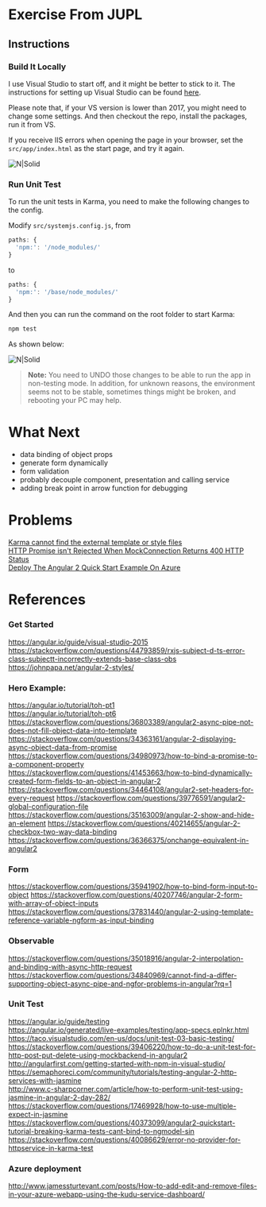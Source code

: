 # Exercise From JUPL

## Instructions 

### Build It Locally

I use Visual Studio to start off, and it might be better to stick to it. The instructions for setting up Visual Studio can be found [here](https://angular.io/guide/visual-studio-2015). 

Please note that, if your VS version is lower than 2017, you might need to change some settings. And then checkout the repo, install the packages, run it from VS.

If you receive IIS errors when opening the page in your browser, set the `src/app/index.html` as the start page, and try it again.

![N|Solid](https://zlxadhkust.files.wordpress.com/2017/07/upd-fail.png)

### Run Unit Test 

To run the unit tests in Karma, you need to make the following changes to the config.

Modify `src/systemjs.config.js`, from 
```javascript
paths: {
  'npm:': '/node_modules/'
}
```
to
```javascript
paths: {
  'npm:': '/base/node_modules/'
}
```

And then you can run the command on the root folder to start Karma:
```sh
npm test
```

As shown below:

![N|Solid](https://zlxadhkust.files.wordpress.com/2017/07/002.png)

> **Note:**
> You need to UNDO those changes to be able to run the app in non-testing mode. In addition, for unknown reasons, the environment seems not to be stable, sometimes things might be broken, and rebooting your PC may help.

# What Next

 * data binding of object props
 * generate form dynamically
 * form validation
 * probably decouple component, presentation and calling service
 * adding break point in arrow function for debugging

# Problems

[Karma cannot find the external template or style files](https://stackoverflow.com/questions/45240395/angular-2-karma-cannot-find-the-external-template-or-style-file)  
[HTTP Promise isn't Rejected When MockConnection Returns 400 HTTP Status](https://stackoverflow.com/questions/45252119/http-promise-isnt-rejected-when-mockconnection-returns-400-http-status)  
[Deploy The Angular 2 Quick Start Example On Azure](https://stackoverflow.com/questions/45253823/deploy-angular-2-quick-start-example-on-azure)

# References

### Get Started

https://angular.io/guide/visual-studio-2015  
https://stackoverflow.com/questions/44793859/rxjs-subject-d-ts-error-class-subjectt-incorrectly-extends-base-class-obs  
https://johnpapa.net/angular-2-styles/

### Hero Example:

https://angular.io/tutorial/toh-pt1  
https://angular.io/tutorial/toh-pt6  
https://stackoverflow.com/questions/36803389/angular2-async-pipe-not-does-not-fill-object-data-into-template
https://stackoverflow.com/questions/34363161/angular-2-displaying-async-object-data-from-promise
https://stackoverflow.com/questions/34980973/how-to-bind-a-promise-to-a-component-property
https://stackoverflow.com/questions/41453663/how-to-bind-dynamically-created-form-fields-to-an-object-in-angular-2
https://stackoverflow.com/questions/34464108/angular2-set-headers-for-every-request
https://stackoverflow.com/questions/39776591/angular2-global-configuration-file
https://stackoverflow.com/questions/35163009/angular-2-show-and-hide-an-element
https://stackoverflow.com/questions/40214655/angular-2-checkbox-two-way-data-binding
https://stackoverflow.com/questions/36366375/onchange-equivalent-in-angular2

### Form

https://stackoverflow.com/questions/35941902/how-to-bind-form-input-to-object
https://stackoverflow.com/questions/40207746/angular-2-form-with-array-of-object-inputs
https://stackoverflow.com/questions/37831440/angular-2-using-template-reference-variable-ngform-as-input-binding

### Observable

https://stackoverflow.com/questions/35018916/angular-2-interpolation-and-binding-with-async-http-request
https://stackoverflow.com/questions/34840969/cannot-find-a-differ-supporting-object-async-pipe-and-ngfor-problems-in-angular?rq=1

### Unit Test

https://angular.io/guide/testing  
https://angular.io/generated/live-examples/testing/app-specs.eplnkr.html  
https://taco.visualstudio.com/en-us/docs/unit-test-03-basic-testing/  
https://stackoverflow.com/questions/39406220/how-to-do-a-unit-test-for-http-post-put-delete-using-mockbackend-in-angular2  
http://angularfirst.com/getting-started-with-npm-in-visual-studio/  
https://semaphoreci.com/community/tutorials/testing-angular-2-http-services-with-jasmine  
http://www.c-sharpcorner.com/article/how-to-perform-unit-test-using-jasmine-in-angular-2-day-282/  
https://stackoverflow.com/questions/17469928/how-to-use-multiple-expect-in-jasmine  
https://stackoverflow.com/questions/40373099/angular2-quickstart-tutorial-breaking-karma-tests-cant-bind-to-ngmodel-sin
https://stackoverflow.com/questions/40086629/error-no-provider-for-httpservice-in-karma-test


### Azure deployment

http://www.jamessturtevant.com/posts/How-to-add-edit-and-remove-files-in-your-azure-webapp-using-the-kudu-service-dashboard/





